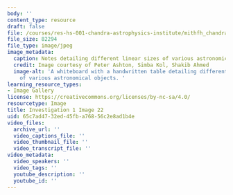 ```yaml
---
body: ''
content_type: resource
draft: false
file: /courses/res-hs-001-chandra-astrophysics-institute/mithfh_chandra_inv1_li_tb.jpg
file_size: 82294
file_type: image/jpeg
image_metadata:
  caption: Notes detailing different linear sizes of various astronomical objects.
  credit: Image courtesy of Peter Ashton, Simba Kol, Shakib Ahmed
  image-alt: 'A whiteboard with a handwritten table detailing different linear sizes
    of various astronomical objects. '
learning_resource_types:
- Image Gallery
license: https://creativecommons.org/licenses/by-nc-sa/4.0/
resourcetype: Image
title: Investigation 1 Image 22
uid: 65c7ad47-32ed-45fb-a768-56c2e8ad1b4e
video_files:
  archive_url: ''
  video_captions_file: ''
  video_thumbnail_file: ''
  video_transcript_file: ''
video_metadata:
  video_speakers: ''
  video_tags: ''
  youtube_description: ''
  youtube_id: ''
---
```


